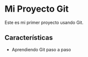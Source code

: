 # Mi Proyecto Git
   
Este es mi primer proyecto usando Git.

## Características
- Aprendiendo Git paso a paso